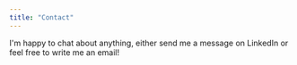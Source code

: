 ```yaml
---
title: "Contact"
---
```


I'm happy to chat about anything, either send me a message on LinkedIn or feel
free to write me an email!
